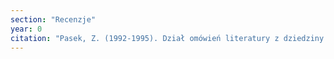 ```yaml
---
section: "Recenzje"
year: 0
citation: "Pasek, Z. (1992-1995). Dział omówień literatury z dziedziny religioznawstwa w kwartalniku „Nomos” pt. Od księgarni do księgarni."
---
```

